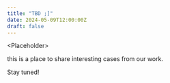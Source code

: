 ```yaml
---
title: "TBD ;]"
date: 2024-05-09T12:00:00Z
draft: false
---
```

&lt;Placeholder&gt;

this is a place to share interesting cases from our work.

Stay tuned! 
